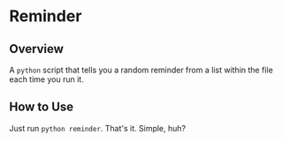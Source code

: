 # Reminder

## Overview
A `python` script that tells you a random reminder from a list within the file each time you run it.

## How to Use
Just run `python reminder`. That's it. Simple, huh?
